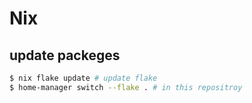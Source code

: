 # Nix

## update packeges

```bash
$ nix flake update # update flake
$ home-manager switch --flake . # in this repositroy
```
